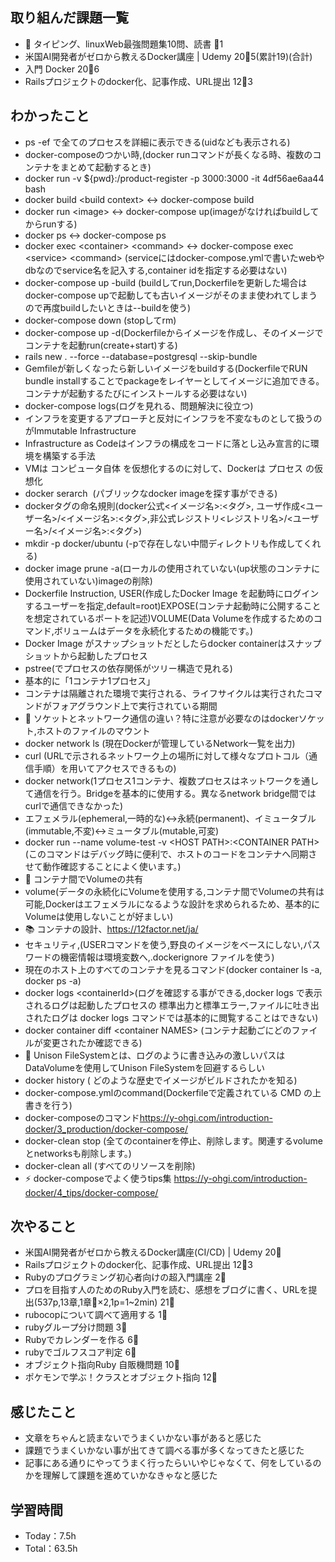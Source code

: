 ## 取り組んだ課題一覧

- :construction: タイピング、linuxWeb最強問題集10問、読書 :tomato:1
- 米国AI開発者がゼロから教えるDocker講座 | Udemy 20:tomato:5(累計19)(合計)
- 入門 Docker 20:tomato:6
- Railsプロジェクトのdocker化、記事作成、URL提出 12:tomato:3

## わかったこと

- ps -ef で全てのプロセスを詳細に表示できる(uidなども表示される)
- docker-composeのつかい時,(docker runコマンドが長くなる時、複数のコンテナをまとめて起動するとき)
- docker run -v ${pwd}:/product-register -p 3000:3000 -it  4df56ae6aa44 bash
- docker build \<build context> <-> docker-compose build
- docker run \<image> <-> docker-compose up(imageがなければbuildしてからrunする)
- docker ps <-> docker-compose ps
- docker exec \<container> \<command> <-> docker-compose exec \<service> \<command> (serviceにはdocker-compose.ymlで書いたwebやdbなのでservice名を記入する,container idを指定する必要はない)
- docker-compose up -build (buildしてrun,Dockerfileを更新した場合はdocker-compose upで起動しても古いイメージがそのまま使われてしまうので再度buildしたいときは--buildを使う)
- docker-compose down (stopしてrm)
- docker-compose up -d(Dockerfileからイメージを作成し、そのイメージでコンテナを起動run(create+start)する)
- rails new . --force --database=postgresql --skip-bundle
- Gemfileが新しくなったら新しいイメージをbuildする(DockerfileでRUN bundle installすることでpackageをレイヤーとしてイメージに追加できる。コンテナが起動するたびにインストールする必要はない)
- docker-compose logs(ログを見れる、問題解決に役立つ)
- インフラを変更するアプローチと反対にインフラを不変なものとして扱うのがImmutable Infrastructure
- Infrastructure as Codeはインフラの構成をコードに落とし込み宣言的に環境を構築する手法
- VMは コンピュータ自体 を仮想化するのに対して、Dockerは プロセス の仮想化
- docker serarch <image> (パブリックなdocker imageを探す事ができる)
- dockerタグの命名規則(docker公式<イメージ名>:<タグ>, ユーザ作成<ユーザー名>/<イメージ名>:<タグ>,非公式レジストリ<レジストリ名>/<ユーザー名>/<イメージ名>:<タグ>)
- mkdir -p docker/ubuntu (-pで存在しない中間ディレクトリも作成してくれる)
- docker image prune -a(ローカルの使用されていない(up状態のコンテナに使用されていない)imageの削除)
- Dockerfile Instruction, USER(作成したDocker Image を起動時にログインするユーザーを指定,default=root)EXPOSE(コンテナ起動時に公開することを想定されているポートを記述)VOLUME(Data Volumeを作成するためのコマンド,ボリュームはデータを永続化するための機能です。)
- Docker Image がスナップショットだとしたらdocker containerはスナップショットから起動したプロセス
- pstree(でプロセスの依存関係がツリー構造で見れる)
- 基本的に「1コンテナ1プロセス」
- コンテナは隔離された環境で実行される、ライフサイクルは実行されたコマンドがフォアグラウンド上で実行されている期間
- :construction: ソケットとネットワーク通信の違い？特に注意が必要なのはdockerソケット,ホストのファイルのマウント
- docker network ls (現在Dockerが管理しているNetwork一覧を出力)
- curl (URLで示されるネットワーク上の場所に対して様々なプロトコル（通信手順）を用いてアクセスできるもの)
- docker network(1プロセス1コンテナ、複数プロセスはネットワークを通して通信を行う。Bridgeを基本的に使用する。異なるnetwork bridge間ではcurlで通信できなかった)
- エフェメラル(ephemeral,一時的な)<->永続(permanent)、イミュータブル(immutable,不変)<->ミュータブル(mutable,可変)
- docker run --name volume-test -v \<HOST PATH>:\<CONTAINER PATH>(このコマンドはデバッグ時に便利で、ホストのコードをコンテナへ同期させて動作確認することによく使います。)
- :construction: コンテナ間でVolumeの共有
- volume(データの永続化にVolumeを使用する,コンテナ間でVolumeの共有は可能,Dockerはエフェメラルになるような設計を求められるため、基本的にVolumeは使用しないことが好ましい)
- :books: コンテナの設計、<https://12factor.net/ja/>
- セキュリティ,(USERコマンドを使う,野良のイメージをベースにしない,パスワードの機密情報は環境変数へ,.dockerignore ファイルを使う)
- 現在のホスト上のすべてのコンテナを見るコマンド(docker container ls -a, docker ps -a)
- docker logs \<containerId>(ログを確認する事ができる,docker logs で表示されるログは起動したプロセスの 標準出力と標準エラー,ファイルに吐き出されたログは docker logs コマンドでは基本的に閲覧することはできない)
- docker container diff \<container NAMES> (コンテナ起動ごにどのファイルが変更されたか確認できる)
- :construction: Unison FileSystemとは、ログのように書き込みの激しいパスはDataVolumeを使用してUnison FileSystemを回避するらしい
- docker history ( どのような歴史でイメージがビルドされたかを知る)
- docker-compose.ymlのcommand(Dockerfileで定義されている CMD の上書きを行う)
- docker-composeのコマンド<https://y-ohgi.com/introduction-docker/3_production/docker-compose/>
- docker-clean stop (全てのcontainerを停止、削除します。関連するvolumeとnetworksも削除します。)
- docker-clean all (すべてのリソースを削除)
- :zap: docker-composeでよく使うtips集 <https://y-ohgi.com/introduction-docker/4_tips/docker-compose/>


## 次やること

- 米国AI開発者がゼロから教えるDocker講座(CI/CD) | Udemy 20:tomato:
- Railsプロジェクトのdocker化、記事作成、URL提出 12:tomato:3
- Rubyのプログラミング初心者向けの超入門講座 2:tomato:
- プロを目指す人のためのRuby入門を読む、感想をブログに書く、URLを提出(537p,13章,1章:tomato:×2,1p=1~2min) 21:tomato:
- rubocopについて調べて適用する 1:tomato:
- rubyグループ分け問題 3:tomato:
- Rubyでカレンダーを作る 6:tomato:
- rubyでゴルフスコア判定 6:tomato:
- オブジェクト指向Ruby 自販機問題 10:tomato:
- ポケモンで学ぶ！クラスとオブジェクト指向 12:tomato:

## 感じたこと

- 文章をちゃんと読まないでうまくいかない事があると感じた
- 課題でうまくいかない事が出てきて調べる事が多くなってきたと感じた
- 記事にある通りにやってうまく行ったらいいやじゃなくて、何をしているのかを理解して課題を進めていかなきゃなと感じた

## 学習時間

- Today：7.5h
- Total：63.5h
